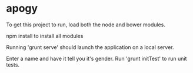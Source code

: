 # apogy
To get this project to run, load both the node and bower modules.

npm install to install all modules


Running 'grunt serve' should launch the application on a local server.

Enter a name and have it tell you it's gender.
Run 'grunt initTest' to run unit tests.
